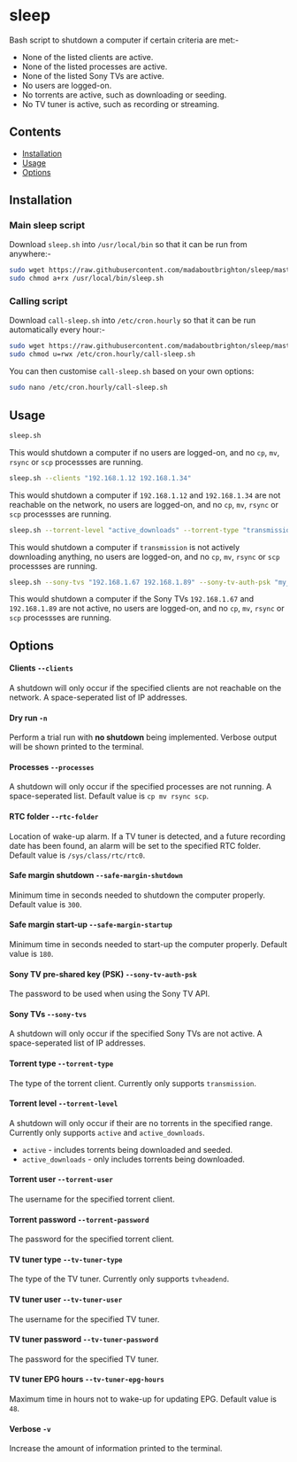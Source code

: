 # sleep

Bash script to shutdown a computer if certain criteria are met:-
  - None of the listed clients are active.
  - None of the listed processes are active.
  - None of the listed Sony TVs are active.
  - No users are logged-on.
  - No torrents are active, such as downloading or seeding.
  - No TV tuner is active, such as recording or streaming.


## Contents
  - [Installation](#installation)
  - [Usage](#usage)
  - [Options](#options)

## Installation

### Main sleep script

Download `sleep.sh` into `/usr/local/bin` so that it can be run from anywhere:-

```bash
sudo wget https://raw.githubusercontent.com/madaboutbrighton/sleep/master/sleep.sh -O /usr/local/bin/sleep.sh
sudo chmod a+rx /usr/local/bin/sleep.sh
```

### Calling script

Download `call-sleep.sh` into `/etc/cron.hourly` so that it can be run automatically every hour:-

```bash
sudo wget https://raw.githubusercontent.com/madaboutbrighton/sleep/master/call-sleep.sh -O /etc/cron.hourly/call-sleep.sh
sudo chmod u=rwx /etc/cron.hourly/call-sleep.sh
```

You can then customise `call-sleep.sh` based on your own options:

```bash
sudo nano /etc/cron.hourly/call-sleep.sh
```

## Usage

```bash
sleep.sh
```
This would shutdown a computer if no users are logged-on, and no `cp`, `mv`, `rsync` or `scp` processses are running. 

```bash
sleep.sh --clients "192.168.1.12 192.168.1.34"
```
This would shutdown a computer if `192.168.1.12` and `192.168.1.34` are not reachable on the network, no users are logged-on, and no `cp`, `mv`, `rsync` or `scp` processses are running. 

```bash
sleep.sh --torrent-level "active_downloads" --torrent-type "transmission" --torrent-password "my_torrent_password"
```
This would shutdown a computer if `transmission` is not actively downloading anything, no users are logged-on, and no `cp`, `mv`, `rsync` or `scp` processses are running. 

```bash
sleep.sh --sony-tvs "192.168.1.67 192.168.1.89" --sony-tv-auth-psk "my_sony_psk"
```
This would shutdown a computer if the Sony TVs `192.168.1.67` and `192.168.1.89` are not active, no users are logged-on, and no `cp`, `mv`, `rsync` or `scp` processses are running. 

## Options

#### Clients `--clients `

A shutdown will only occur if the specified clients are not reachable on the network. A space-seperated list of IP addresses.

#### Dry run `-n `

Perform a trial run with **no shutdown** being implemented. Verbose output will be shown printed to the terminal.

#### Processes `--processes `

A shutdown will only occur if the specified processes are not running. A space-seperated list. Default value is `cp mv rsync scp`.

#### RTC folder `--rtc-folder `

Location of wake-up alarm. If a TV tuner is detected, and a future recording date has been found, an alarm will be set to the specified RTC folder. Default value is `/sys/class/rtc/rtc0`.

#### Safe margin shutdown `--safe-margin-shutdown `

Minimum time in seconds needed to shutdown the computer properly. Default value is `300`.

#### Safe margin start-up `--safe-margin-startup `

Minimum time in seconds needed to start-up the computer properly. Default value is `180`.

#### Sony TV pre-shared key (PSK) `--sony-tv-auth-psk `

The password to be used when using the Sony TV API.

#### Sony TVs `--sony-tvs `

A shutdown will only occur if the specified Sony TVs are not active. A space-seperated list of IP addresses.

#### Torrent type `--torrent-type `

The type of the torrent client. Currently only supports `transmission`.

#### Torrent level `--torrent-level `

A shutdown will only occur if their are no torrents in the specified range. Currently only supports `active` and `active_downloads`.
  - `active` - includes torrents being downloaded and seeded.
  - `active_downloads` - only includes torrents being downloaded. 

#### Torrent user `--torrent-user `

The username for the specified torrent client.

#### Torrent password `--torrent-password `

The password for the specified torrent client.

#### TV tuner type `--tv-tuner-type `

The type of the TV tuner. Currently only supports `tvheadend`.

#### TV tuner user `--tv-tuner-user `

The username for the specified TV tuner.

#### TV tuner password `--tv-tuner-password `

The password for the specified TV tuner.

#### TV tuner EPG hours `--tv-tuner-epg-hours `

Maximum time in hours not to wake-up for updating EPG. Default value is `48`.

#### Verbose `-v `

Increase the amount of information printed to the terminal.